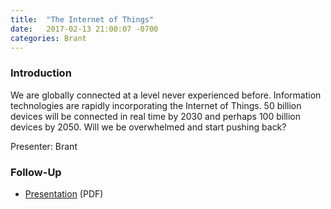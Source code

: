 ```yaml
---
title:  "The Internet of Things"
date:   2017-02-13 21:00:07 -0700
categories: Brant
---
```


### Introduction

We are globally connected at a level never experienced before. Information technologies are rapidly incorporating the Internet of Things. 50 billion devices will be connected in real time by 2030 and perhaps 100 billion devices by 2050. Will we be overwhelmed and start pushing back?

Presenter: Brant 

### Follow-Up

* [Presentation](/assets/present/2017/internet-of-things.pdf) (PDF) 
